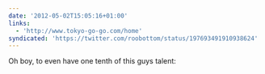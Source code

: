 ```yaml
---
date: '2012-05-02T15:05:16+01:00'
links:
  - 'http://www.tokyo-go-go.com/home'
syndicated: 'https://twitter.com/roobottom/status/197693491910938624'
---
```

Oh boy, to even have one tenth of this guys talent: 
